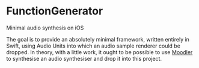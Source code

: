 # FunctionGenerator
Minimal audio synthesis on iOS

The goal is to provide an absolutely minimal framework, written entirely in Swift, using Audio Units into which an audio sample renderer could be dropped. In theory, with a little work, it ought to be possible to use [Moodler](https://github.com/dpiponi/Moodler) to synthesise an audio synthesiser and drop it into this project.
